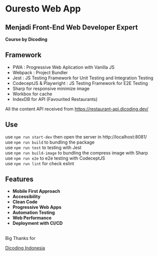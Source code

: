 # Ouresto Web App

## Menjadi Front-End Web Developer Expert
__Course by Dicoding__

## Framework
- PWA : Progressive Web Aplication with Vanilla JS
- Webpack : Project Bundler
- Jest :  JS Testing Framework for Unit Testing and Integration Testing
- CodeceptJS & Playwright :  JS Testing Framework for E2E Testing
- Sharp for responsive minimize image
- Workbox for cache
- IndexDB for API (Favourited Restaurants) 

All the content API received from https://restaurant-api.dicoding.dev/

## Use

use ``` npm run start-dev ``` then open the server in http://localhost:8081/ <br />
use ``` npm run build ``` to bundling the package <br />
use ``` npm run test ``` to testing with Jest <br />
use ``` npm run build-image ``` to bundling the compress image with Sharp <br />
use ``` npm run e2e ``` to e2e testing with CodeceptJS <br /> 
use ``` npm run lint ``` for check eslint

## Features
- __Mobile First Approach__
- __Accessibility__
- __Clean Code__
- __Progressive Web Apps__
- __Automation Testing__
- __Web Performance__
- __Deployment with CI/CD__

 <br /> 
<footer>
Big Thanks for

[Dicoding Indonesia](https://dicoding.com)
</footer>
